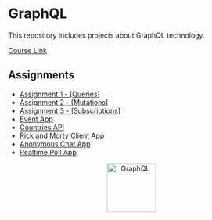 # GraphQL

This repository includes projects about GraphQL technology.

[Course Link](https://app.patika.dev/courses/graphql/)

## Assignments

- [Assignment 1 - [Queries]](./Assignment_1/)
- [Assignment 2 - [Mutations]](./Assignment_2/)
- [Assignment 3 - [Subscriptions]](./Assignment_3/)
- [Event App](./EventApp/)
- [Countries API](https://github.com/canersulusoglu/Countries.API)
- [Rick and Morty Client App](https://github.com/canersulusoglu/RickAndMortyCharacters)
- [Anonymous Chat App](https://github.com/canersulusoglu/AnonymousChat)
- [Realtime Poll App](https://github.com/canersulusoglu/RealtimePoll)



<p align="center">
 <img src="https://graphql.org/img/logo.svg" alt="GraphQL" width="100"/>
</p>
